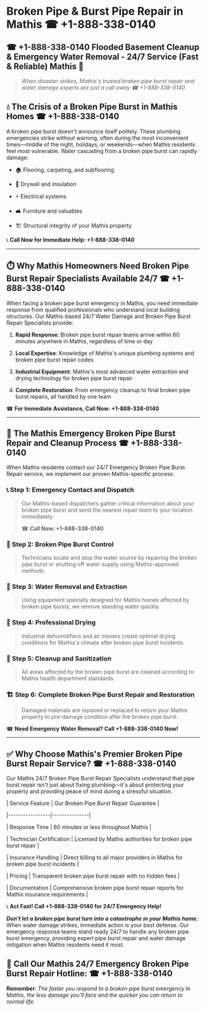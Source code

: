 # Broken Pipe & Burst Pipe Repair in Mathis ☎ +1-888-338-0140  
## ☎ +1-888-338-0140 Flooded Basement Cleanup & Emergency Water Removal - 24/7 Service (Fast & Reliable) Mathis 🚨  

> *When disaster strikes, Mathis's trusted broken pipe burst repair and water damage experts are just a call away ☎ +1-888-338-0140*  

## 💧 The Crisis of a Broken Pipe Burst in Mathis Homes ☎ +1-888-338-0140  

A broken pipe burst doesn't announce itself politely. These plumbing emergencies strike without warning, often during the most inconvenient times—middle of the night, holidays, or weekends—when Mathis residents feel most vulnerable. Water cascading from a broken pipe burst can rapidly damage:  

* 🏠 Flooring, carpeting, and subflooring  
* 🧱 Drywall and insulation  
* ⚡ Electrical systems  
* 🛋️ Furniture and valuables  
* 🏗️ Structural integrity of your Mathis property  

📞 **Call Now for Immediate Help: +1-888-338-0140**  

---  

## ⏱️ Why Mathis Homeowners Need Broken Pipe Burst Repair Specialists Available 24/7 ☎ +1-888-338-0140  

When facing a broken pipe burst emergency in Mathis, you need immediate response from qualified professionals who understand local building structures. Our Mathis-based 24/7 Water Damage and Broken Pipe Burst Repair Specialists provide:  

1. **Rapid Response**: Broken pipe burst repair teams arrive within 60 minutes anywhere in Mathis, regardless of time or day  
2. **Local Expertise**: Knowledge of Mathis's unique plumbing systems and broken pipe burst repair codes  
3. **Industrial Equipment**: Mathis's most advanced water extraction and drying technology for broken pipe burst repair  
4. **Complete Restoration**: From emergency cleanup to final broken pipe burst repairs, all handled by one team  

☎ **For Immediate Assistance, Call Now: +1-888-338-0140**  

---  

## 🔧 The Mathis Emergency Broken Pipe Burst Repair and Cleanup Process ☎ +1-888-338-0140  

When Mathis residents contact our 24/7 Emergency Broken Pipe Burst Repair service, we implement our proven Mathis-specific process:  

### 📞 Step 1: Emergency Contact and Dispatch  
> Our Mathis-based dispatchers gather critical information about your broken pipe burst and send the nearest repair team to your location immediately.  
> ☎ **Call Now: +1-888-338-0140**  

### 🚿 Step 2: Broken Pipe Burst Control  
> Technicians locate and stop the water source by repairing the broken pipe burst or shutting off water supply using Mathis-approved methods.  

### 🌊 Step 3: Water Removal and Extraction  
> Using equipment specially designed for Mathis homes affected by broken pipe bursts, we remove standing water quickly.  

### 💨 Step 4: Professional Drying  
> Industrial dehumidifiers and air movers create optimal drying conditions for Mathis's climate after broken pipe burst incidents.  

### 🧼 Step 5: Cleanup and Sanitization  
> All areas affected by the broken pipe burst are cleaned according to Mathis health department standards.  

### 🏗️ Step 6: Complete Broken Pipe Burst Repair and Restoration  
> Damaged materials are repaired or replaced to return your Mathis property to pre-damage condition after the broken pipe burst.  

☎ **Need Emergency Water Removal? Call +1-888-338-0140 Now!**  

---  

## ✅ Why Choose Mathis's Premier Broken Pipe Burst Repair Service? ☎ +1-888-338-0140  

Our Mathis 24/7 Broken Pipe Burst Repair Specialists understand that pipe burst repair isn't just about fixing plumbing—it's about protecting your property and providing peace of mind during a stressful situation.  

| Service Feature | Our Broken Pipe Burst Repair Guarantee |  
|-----------------|---------------|  
| Response Time | 60 minutes or less throughout Mathis |  
| Technician Certification | Licensed by Mathis authorities for broken pipe burst repair |  
| Insurance Handling | Direct billing to all major providers in Mathis for broken pipe burst incidents |  
| Pricing | Transparent broken pipe burst repair with no hidden fees |  
| Documentation | Comprehensive broken pipe burst repair reports for Mathis insurance requirements |  

📞 **Act Fast! Call +1-888-338-0140 for 24/7 Emergency Help!**  

***Don't let a broken pipe burst turn into a catastrophe in your Mathis home.*** When water damage strikes, immediate action is your best defense. Our emergency response teams stand ready 24/7 to handle any broken pipe burst emergency, providing expert pipe burst repair and water damage mitigation when Mathis residents need it most.  

## 📱 Call Our Mathis 24/7 Emergency Broken Pipe Burst Repair Hotline: ☎ +1-888-338-0140  

**Remember**: *The faster you respond to a broken pipe burst emergency in Mathis, the less damage you'll face and the quicker you can return to normal life.*